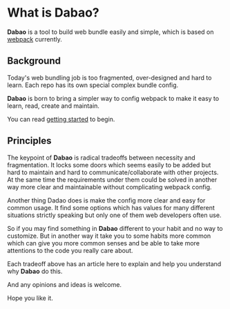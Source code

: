 # What is Dabao?

**Dabao** is a tool to build web bundle easily and simple, which is based on [webpack](https://webpack.js.org/) currently.

## Background

Today's web bundling job is too fragmented, over-designed and hard to learn. Each repo has its own special complex bundle config.

**Dabao** is born to bring a simpler way to config webpack to make it easy to learn, read, create and maintain.

You can read [getting started](getting-started.md) to begin.

## Principles

The keypoint of **Dabao** is radical tradeoffs between necessity and fragmentation. It locks some doors which seems easily to be added but hard to maintain and hard to communicate/collaborate with other projects. At the same time the requirements under them could be solved in another way more clear and maintainable without complicating webpack config.

Another thing Dadao does is make the config more clear and easy for common usage. It find some options which has values for many different situations strictly speaking but only one of them web developers often use.

So if you may find something in **Dabao** different to your habit and no way to customize. But in another way it take you to some habits more common which can give you more common senses and be able to take more attentions to the code you really care about.

Each tradeoff above has an article here to explain and help you understand why **Dabao** do this.

And any opinions and ideas is welcome.

Hope you like it.
